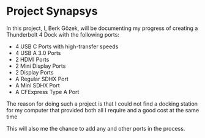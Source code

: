 <h1>Project Synapsys</h1>

In this project, I, Berk Gözek, will be documenting my progress of creating a Thunderbolt 4 Dock with the following ports:<p>
<ul>
	<li>4 USB C Ports with high-transfer speeds</li>
	<li>4 USB A 3.0 Ports</li>
	<li>2 HDMI Ports</li>
	<li>2 Mini Display Ports</li>
	<li>2 Display Ports</li>
	<li>A Regular SDHX Port</li>
	<li>A Mini SDHX Port</li>
	<li>A CFExpress Type A Port</li>
</ul>

<p>
The reason for doing such a project is that I could not find a docking station for my computer that provided both all I require and a good cost at the same time
<p>
This will also me the chance to add any and other ports in the process.
<p>
